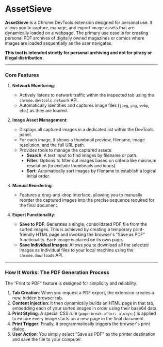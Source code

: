 # AssetSieve

**AssetSieve** is a Chrome DevTools extension designed for personal use. It allows you to capture, manage, and export image assets that are dynamically loaded on a webpage. The primary use case is for creating personal PDF archives of digitally owned magazines or comics where images are loaded sequentially as the user navigates.

**This tool is intended strictly for personal archiving and not for piracy or illegal distribution.**

---

### Core Features

1.  **Network Monitoring**:

    - Actively listens to network traffic within the inspected tab using the `chrome.devtools.network` API.
    - Automatically identifies and captures image files (`jpeg`, `png`, `webp`, etc.) as they are loaded.

2.  **Image Asset Management**:

    - Displays all captured images in a dedicated list within the DevTools panel.
    - For each image, it shows a thumbnail preview, filename, image resolution, and the full URL path.
    - Provides tools to manage the captured assets:
      - **Search**: A text input to find images by filename or path.
      - **Filter**: Options to filter out images based on criteria like minimum resolution (to exclude thumbnails and icons).
      - **Sort**: Automatically sort images by filename to establish a logical initial order.

3.  **Manual Reordering**:

    - Features a drag-and-drop interface, allowing you to manually reorder the captured images into the precise sequence required for the final document.

4.  **Export Functionality**:
    - **Save to PDF**: Generates a single, consolidated PDF file from the sorted images. This is achieved by creating a temporary print-friendly HTML page and invoking the browser's "Save as PDF" functionality. Each image is placed on its own page.
    - **Save Individual Images**: Allows you to download all the selected images as individual files to your local machine using the `chrome.downloads` API.

---

### How It Works: The PDF Generation Process

The "Print to PDF" feature is designed for simplicity and reliability.

1.  **Tab Creation**: When you request a PDF export, the extension creates a new, hidden browser tab.
2.  **Content Injection**: It then dynamically builds an HTML page in that tab, embedding each of your sorted images in order using their base64 data.
3.  **Print Styling**: A special CSS rule (`page-break-after: always;`) is applied to ensure every image starts on a new page in the final document.
4.  **Print Trigger**: Finally, it programmatically triggers the browser's print dialog.
5.  **User Action**: You simply select "Save as PDF" as the printer destination and save the file to your computer.
